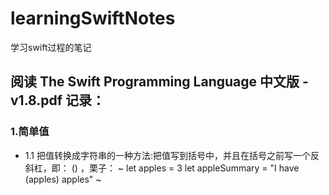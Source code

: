 # learningSwiftNotes
学习swift过程的笔记


## 阅读 The Swift Programming Language 中文版 -v1.8.pdf 记录：
### 1.简单值
* 1.1 把值转换成字符串的一种方法:把值写到括号中，并且在括号之前写一个反斜杠，即： \() ，栗子：
~
let apples = 3
let appleSummary = "I have \(apples) apples"
~
